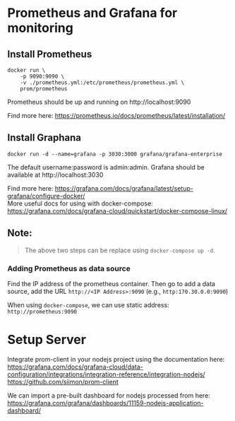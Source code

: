 # Prometheus and Grafana for monitoring

## Install Prometheus

```
docker run \        
    -p 9090:9090 \
    -v ./prometheus.yml:/etc/prometheus/prometheus.yml \
    prom/prometheus

```

Prometheus should be up and running on http://localhost:9090

Find more here: https://prometheus.io/docs/prometheus/latest/installation/

## Install Graphana

```
docker run -d --name=grafana -p 3030:3000 grafana/grafana-enterprise
```

The default username:password is admin:admin.
Grafana should be available at http://localhost:3030

Find more here: https://grafana.com/docs/grafana/latest/setup-grafana/configure-docker/  
More useful docs for using with docker-compose:  
https://grafana.com/docs/grafana-cloud/quickstart/docker-compose-linux/  

## Note:  
> The above two steps can be replace using `docker-compose up -d`.


### Adding Prometheus as data source

Find the IP address of the prometheus container.
Then go to add a data source, add the URL `http://<IP Address>:9090` (e.g., `http:170.30.0.0:9090`)

When using `docker-compose`, we can use static address: `http://prometheus:9090`


# Setup Server

Integrate prom-client in your nodejs project using the documentation here:  
https://grafana.com/docs/grafana-cloud/data-configuration/integrations/integration-reference/integration-nodejs/  
https://github.com/siimon/prom-client  

We can import a pre-built dashboard for nodejs processed from here:  
https://grafana.com/grafana/dashboards/11159-nodejs-application-dashboard/
